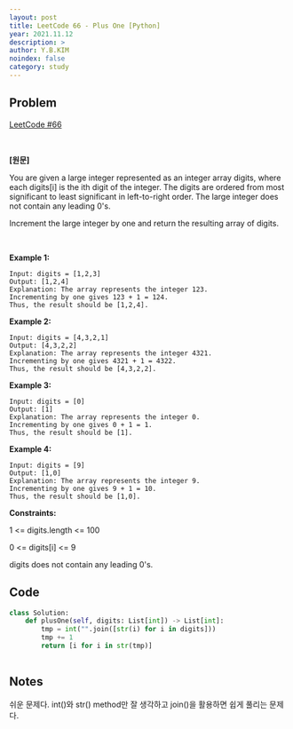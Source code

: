 ```yaml
---
layout: post
title: LeetCode 66 - Plus One [Python]
year: 2021.11.12
description: >
author: Y.B.KIM
noindex: false
category: study
---
```

**Problem**
---
[LeetCode #66](https://leetcode.com/problems/plus-one/)

<br>

**[원문]**

You are given a large integer represented as an integer array digits, where each digits[i] is the ith digit of the integer. The digits are ordered from most significant to least significant in left-to-right order. The large integer does not contain any leading 0's.

Increment the large integer by one and return the resulting array of digits.

<br>

**Example 1:**
``` 
Input: digits = [1,2,3]
Output: [1,2,4]
Explanation: The array represents the integer 123.
Incrementing by one gives 123 + 1 = 124.
Thus, the result should be [1,2,4].
 ```


**Example 2:**
``` 
Input: digits = [4,3,2,1]
Output: [4,3,2,2]
Explanation: The array represents the integer 4321.
Incrementing by one gives 4321 + 1 = 4322.
Thus, the result should be [4,3,2,2].
``` 


**Example 3:**
``` 
Input: digits = [0]
Output: [1]
Explanation: The array represents the integer 0.
Incrementing by one gives 0 + 1 = 1.
Thus, the result should be [1].
``` 


**Example 4:**
``` 
Input: digits = [9]
Output: [1,0]
Explanation: The array represents the integer 9.
Incrementing by one gives 9 + 1 = 10.
Thus, the result should be [1,0].
``` 


**Constraints:**

1 <= digits.length <= 100

0 <= digits[i] <= 9

digits does not contain any leading 0's.


**Code**
---

``` python
class Solution:
    def plusOne(self, digits: List[int]) -> List[int]:
        tmp = int("".join([str(i) for i in digits]))
        tmp += 1
        return [i for i in str(tmp)]
        
``` 

**Notes**
---

쉬운 문제다. int()와 str() method만 잘 생각하고 join()을 활용하면 쉽게 풀리는 문제다.

<br>

<script type="text/javascript" src="https://cdnjs.buymeacoffee.com/1.0.0/button.prod.min.js" data-name="bmc-button" data-slug="ybkim95" data-color="#FFDD00" data-emoji=""  data-font="Comic" data-text="Buy me a coffee" data-outline-color="#000000" data-font-color="#000000" data-coffee-color="#ffffff" ></script>